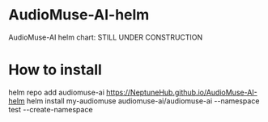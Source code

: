 # AudioMuse-AI-helm
AudioMuse-AI helm chart: STILL UNDER CONSTRUCTION

# How to install
helm repo add audiomuse-ai https://NeptuneHub.github.io/AudioMuse-AI-helm
helm install my-audiomuse audiomuse-ai/audiomuse-ai --namespace test --create-namespace


